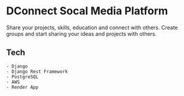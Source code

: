 # DConnect Socal Media Platform 
Share your projects, skills, education and connect with others.
Create groups and start sharing your ideas and projects with others.


## Tech 

    - Django
    - Django Rest Framework
    - PostgreSQL
    - AWS
    - Render App 